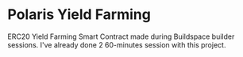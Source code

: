 # Polaris Yield Farming

ERC20 Yield Farming Smart Contract made during Buildspace builder sessions.
I've already done 2 60-minutes session with this project.

 
